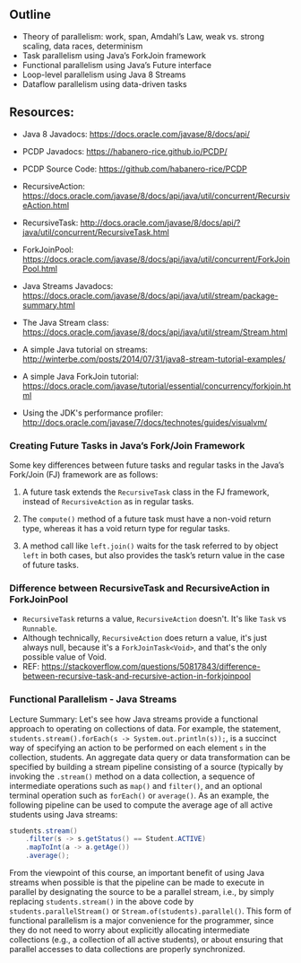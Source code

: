 ## Outline

* Theory of parallelism: work, span, Amdahl’s Law, weak vs. strong scaling, data races, determinism
* Task parallelism using Java’s ForkJoin framework
* Functional parallelism using Java’s Future interface
* Loop-level parallelism using Java 8 Streams
* Dataflow parallelism using data-driven tasks

## Resources:

* Java 8 Javadocs: https://docs.oracle.com/javase/8/docs/api/

* PCDP Javadocs: https://habanero-rice.github.io/PCDP/

* PCDP Source Code: https://github.com/habanero-rice/PCDP

* RecursiveAction: https://docs.oracle.com/javase/8/docs/api/java/util/concurrent/RecursiveAction.html

* RecursiveTask: http://docs.oracle.com/javase/8/docs/api/?java/util/concurrent/RecursiveTask.html

* ForkJoinPool: https://docs.oracle.com/javase/8/docs/api/java/util/concurrent/ForkJoinPool.html

* Java Streams Javadocs: https://docs.oracle.com/javase/8/docs/api/java/util/stream/package-summary.html

* The Java Stream class: https://docs.oracle.com/javase/8/docs/api/java/util/stream/Stream.html

* A simple Java tutorial on streams: http://winterbe.com/posts/2014/07/31/java8-stream-tutorial-examples/

* A simple Java ForkJoin tutorial: https://docs.oracle.com/javase/tutorial/essential/concurrency/forkjoin.html

* Using the JDK's performance profiler: http://docs.oracle.com/javase/7/docs/technotes/guides/visualvm/


###  Creating Future  Tasks  in Java’s  Fork/Join Framework

Some key differences between future tasks and regular tasks in the Java’s Fork/Join (FJ) framework are as follows:

1. A future task extends the `RecursiveTask` class in the FJ framework, instead of `RecursiveAction` as in regular tasks.

2. The `compute()` method of a future task must have a non-void return type, whereas it has a void return type  for  regular tasks.

3. A method call like `left.join()` waits for the task referred to by object `left` in both cases, but also provides the task’s return value  in the case of future tasks.

### Difference between RecursiveTask and RecursiveAction in ForkJoinPool
* `RecursiveTask` returns a value, `RecursiveAction` doesn't. It's like `Task` vs `Runnable`.
* Although technically, `RecursiveAction` does return a value, it's just always null, because it's a `ForkJoinTask<Void>`, and that's the only possible value of Void.
* REF: https://stackoverflow.com/questions/50817843/difference-between-recursive-task-and-recursive-action-in-forkjoinpool


### Functional Parallelism - Java Streams

Lecture Summary: Let's see how Java streams provide  a  functional approach to operating on collections of data. For example, the statement, `students.stream().forEach(s -> System.out.println(s));`, is a succinct way of specifying an action to be performed on each element `s` in the collection, students.  An aggregate data query or data transformation can be specified by  building a stream  pipeline consisting of a source (typically by  invoking the `.stream()` method on a data collection, a sequence of intermediate operations such as `map()` and `filter()`, and an optional terminal operation such as `forEach()` or `average()`.  As an example, the following pipeline can be used to compute the average age of all active  students using Java streams:

```java
students.stream()
    .filter(s -> s.getStatus() == Student.ACTIVE)
    .mapToInt(a -> a.getAge())
    .average();
```

From the viewpoint of this course, an important benefit of using Java  streams when possible is that the  pipeline can be made to execute in parallel by designating the source to be a parallel stream, i.e., by simply replacing `students.stream()` in the above code by `students.parallelStream()` or `Stream.of(students).parallel()`. This form of functional parallelism is a major convenience for the programmer, since they do not need to worry about explicitly allocating intermediate collections (e.g., a collection of all active students), or about ensuring that parallel accesses to data collections are  properly synchronized.
